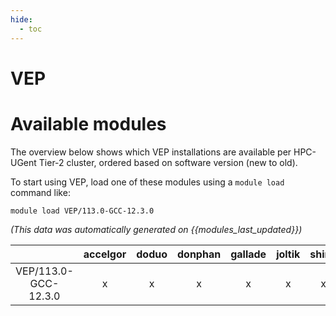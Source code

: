 ```yaml
---
hide:
  - toc
---
```


VEP
===

# Available modules


The overview below shows which VEP installations are available per HPC-UGent Tier-2 cluster, ordered based on software version (new to old).

To start using VEP, load one of these modules using a `module load` command like:

```shell
module load VEP/113.0-GCC-12.3.0
```

*(This data was automatically generated on {{modules_last_updated}})*  

| |accelgor|doduo|donphan|gallade|joltik|shinx|
| :---: | :---: | :---: | :---: | :---: | :---: | :---: |
|VEP/113.0-GCC-12.3.0|x|x|x|x|x|x|
